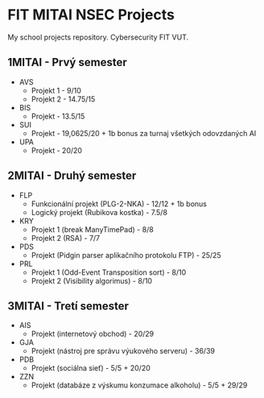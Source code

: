 # FIT MITAI NSEC Projects
My school projects repository. Cybersecurity FIT VUT.

## 1MITAI - Prvý semester
- AVS
  - Projekt 1 - 9/10
  - Projekt 2 - 14.75/15
- BIS
  - Projekt - 13.5/15
- SUI
  - Projekt - 19,0625/20 + 1b bonus za turnaj všetkých odovzdaných AI
- UPA
  - Projekt - 20/20
  
## 2MITAI - Druhý semester
- FLP
  - Funkcionální projekt (PLG-2-NKA) - 12/12 + 1b bonus
  - Logický projekt (Rubikova kostka) - 7.5/8
- KRY
  - Projekt 1 (break ManyTimePad) - 8/8
  - Projekt 2 (RSA) - 7/7
- PDS
  - Projekt (Pidgin parser aplikačního protokolu FTP) - 25/25
- PRL
  - Projekt 1 (Odd-Event Transposition sort) - 8/10
  - Projekt 2 (Visibility algorimus) - 8/10
  
## 3MITAI - Tretí semester
- AIS
  - Projekt (internetový obchod) - 20/29
- GJA
  - Projekt (nástroj pre správu výukového serveru) - 36/39
- PDB
  - Projekt (sociálna sieť) - 5/5 + 20/20
- ZZN
  - Projekt (databáze z výskumu konzumace alkoholu) - 5/5 + 29/29
